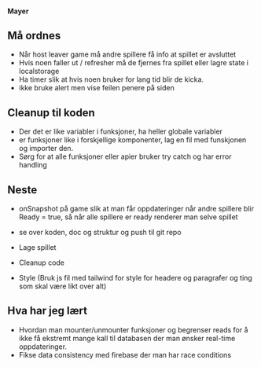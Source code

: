 #### Mayer

## Må ordnes
- Når host leaver game må andre spillere få info at spillet er avsluttet
- Hvis noen faller ut / refresher må de fjernes fra spillet eller lagre state i localstorage
- Ha timer slik at hvis noen bruker for lang tid blir de kicka.
- ikke bruke alert men vise feilen penere på siden

## Cleanup til koden
- Der det er like variabler i funksjoner, ha heller globale variabler
- er funksjoner like i forskjellige komponenter, lag en fil med funskjonen og importer den.
- Sørg for at alle funksjoner eller apier bruker try catch og har error handling

## Neste
- onSnapshot på game slik at man får oppdateringer når andre spillere blir Ready = true, så når alle spillere er ready renderer man selve spillet
- se over koden, doc og struktur og push til git repo

- Lage spillet
- Cleanup code
- Style (Bruk js fil med tailwind for style for headere og paragrafer og ting som skal være likt over alt)




## Hva har jeg lært
- Hvordan man mounter/unmounter funksjoner og begrenser reads for å ikke få ekstremt mange kall til databasen der man ønsker real-time oppdateringer.
- Fikse data consistency med firebase der man har race conditions